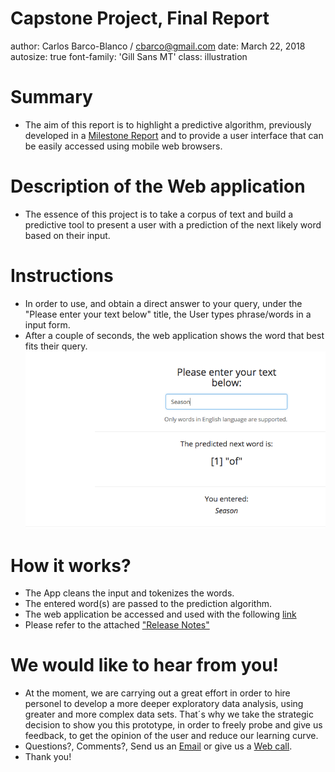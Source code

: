 Capstone Project, Final Report
========================================================
author: Carlos Barco-Blanco / cbarco@gmail.com
date: March 22, 2018
autosize: true
font-family: 'Gill Sans MT'
class: illustration


Summary
========================================================
* The aim of this report is to highlight a predictive algorithm, previously developed in a [Milestone Report](http://rpubs.com/cbarco/DSCapstone_Milestone_Report) and to provide a user interface that can be easily accessed using mobile web browsers.

Description of the Web application
========================================================
* The essence of this project is to take a corpus of text and build a predictive tool to present a user with a prediction of the next likely word based on their input.

Instructions
========================================================
* In order to use, and obtain a direct answer to your query, under the "Please enter your text below" title, the User types phrase/words in a input form.
* After a couple of seconds, the web application shows the word that best fits their query.
  ![Instructions2](ScreenShot2.png)

How it works?
========================================================
* The App cleans the input and tokenizes the words.
* The entered word(s) are passed to the prediction algorithm.
* The web application be accessed and used with the following
[link](https://coursera-carlos-barco.shinyapps.io/shinyapp_-_capstone_project/)
* Please refer to the attached ["Release Notes"](https://coursera-carlos-barco.shinyapps.io/shinyapp_-_capstone_project/#tab-9213-2)

We would like to hear from you!
========================================================
* At the moment, we are carrying out a great effort in order to hire personel to develop a more deeper exploratory data analysis, using greater and more complex data sets.
That´s why we take the strategic decision to show you this prototype, in order to freely probe and give us feedback, to get the opinion of the user and reduce our learning curve.
* Questions?, Comments?, Send us an [Email](cbarco@gmail.com) or give us a [Web call](+51971727120).
* Thank you!

